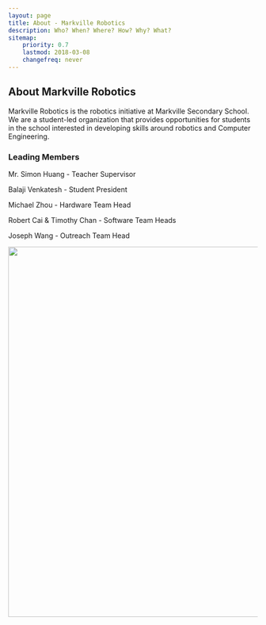 ```yaml
---
layout: page
title: About - Markville Robotics
description: Who? When? Where? How? Why? What?
sitemap:
    priority: 0.7
    lastmod: 2018-03-08
    changefreq: never
---
```

## About Markville Robotics

Markville Robotics is the robotics initiative at Markville Secondary School. We are a student-led organization that provides opportunities for students in the school interested in developing skills around robotics and Computer Engineering.

### Leading Members
<div class="box">
      <p>Mr. Simon Huang - Teacher Supervisor</p>
      <p>Balaji Venkatesh - Student President</p>
      <p>Michael Zhou - Hardware Team Head</p>
      <p>Robert Cai & Timothy Chan - Software Team Heads</p>
      <p>Joseph Wang - Outreach Team Head</p>
</div>

<img src=" /images/controller-and-robot.jpg" alt="" width="1328" height="747">
